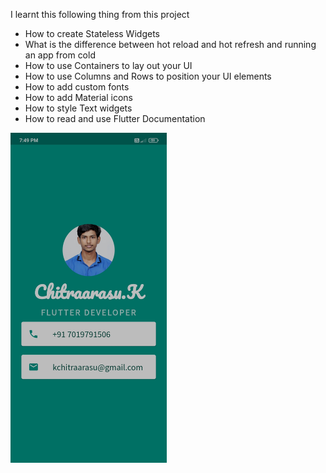 I learnt this following thing from this project 

* How to create Stateless Widgets
* What is the difference between hot reload and hot refresh and running an app from cold
* How to use Containers to lay out your UI
* How to use Columns and Rows to position your UI elements
* How to add custom fonts
* How to add Material icons
* How to style Text widgets
* How to read and use Flutter Documentation
<!-- 
![OUTPUT](https://github.com/chitraarasu/My-Card/blob/main/images/output.jpg) -->

<img src="https://github.com/chitraarasu/My-Card/blob/main/images/output.jpg" width="250">
